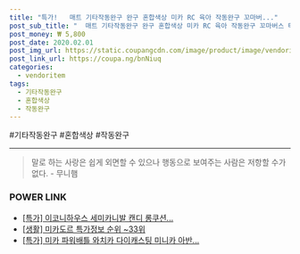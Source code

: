 ```yaml
--- 
title: "특가!   매트 기타작동완구 완구 혼합색상 미카 RC 육아 작동완구 꼬마버..." 
post_sub_title: "  매트 기타작동완구 완구 혼합색상 미카 RC 육아 작동완구 꼬마버스 타요 출산" 
post_money: ₩ 5,800 
post_date: 2020.02.01 
post_img_url: https://static.coupangcdn.com/image/product/image/vendoritem/2019/03/28/3019202272/8241e4d7-7946-4cfa-9a07-c6441ee74562.jpg 
post_link_url: https://coupa.ng/bnNiuq 
categories: 
  - vendoritem 
tags: 
  - 기타작동완구 
  - 혼합색상 
  - 작동완구 
--- 
```

  #기타작동완구 #혼합색상 #작동완구 
<hr> 

> 말로 하는 사랑은 쉽게 외면할 수 있으나 행동으로 보여주는 사람은 저항할 수가 없다. - 무니햄 


### POWER LINK

* <a href="https://blog.naver.com/an0733/221790242155" target="_blank">[특가] 이코니하우스 세미카니발 캔디 롱쿠션...</a>
* <a href="https://blog.naver.com/sakai111/221781562258" target="_blank"> [생활] 미카도르 특가정보 순위 ~33위</a>
* <a href="https://blog.naver.com/santokki14/221792120689" target="_blank">[특가] 미카 파워배틀 와치카 다이캐스팅 미니카 아반...</a>
